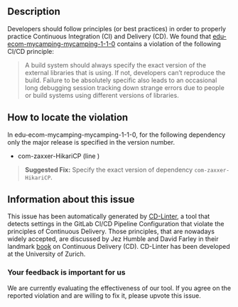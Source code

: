 
## Description
Developers should follow principles (or best practices) in order to properly practice Continuous Integration (CI) and Delivery (CD).
We found that [edu-ecom-mycamping-mycamping-1-1-0](https://gitlab.com/ECOM-Mycamping/mycamping/blob/master/.gitlab-ci.yml) contains a violation of the following CI/CD principle:

> A build system should always specify the exact version of the external libraries that is using.
If not, developers can’t reproduce the build. Failure to be absolutely specific also leads to an occasional long debugging session tracking down strange errors due to people or build systems using different versions of libraries.

## How to locate the violation

In edu-ecom-mycamping-mycamping-1-1-0, for the following dependency only the major release is specified in the version number.

* com-zaxxer-HikariCP (line )

> **Suggested Fix:** Specify the exact version of dependency `com-zaxxer-HikariCP`.

## Information about this issue

This issue has been automatically generated by [CD-Linter](https://gitlab.com/Jancso/configuration-analytics), a tool that detects settings in the GitLab CI/CD Pipeline Configuration that violate the principles of Continuous Delivery. Those principles, that are nowadays widely accepted, are discussed by Jez Humble and David Farley in their landmark [book](https://www.oreilly.com/library/view/continuous-delivery-reliable/9780321670250/) on Continuous Delivery (CD). CD-Linter has been developed at the University of Zurich.

### Your feedback is important for us
We are currently evaluating the effectiveness of our tool. If you agree on the reported violation and are willing to fix it, please upvote this issue.